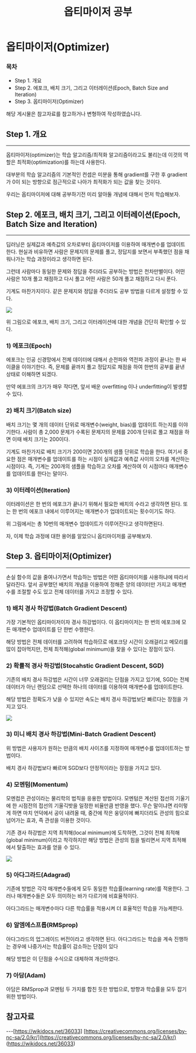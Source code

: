 ﻿---  
title:  "옵티마이저 공부"  
  
categories:  
 - Deep learning  
tags:  
 - Study, Deep learning
 
---


# 옵티마이저(Optimizer)
### 목차


- Step 1. 개요
- Step 2. 에포크, 배치 크기, 그리고 이터레이션(Epoch, Batch Size and Iteration)
- Step 3. 옵티마이저(Optimizer)

해당 게시물은 참고자료를 참고하거나 변형하여 작성하였습니다.

## Step 1. 개요
---

옵티마이저(optimizer)는 학습 알고리즘/최적화 알고리즘이라고도 불리는데 이것의 역할은 최적화(optimization)를 하는데 사용한다. 

대부분의 학습 알고리즘의 기본적인 컨셉은 미분을 통해 gradient를 구한 후 gradient가 0이 되는 방향으로 점근적으로 나아가 최적화가 되는 값을 찾는 것이다.

우리는 옵티마이저에 대해 공부하기전 미리 알아둘 개념에 대해서 먼저 학습해보자.

## Step 2. 에포크, 배치 크기, 그리고 이터레이션(Epoch, Batch Size and Iteration)
---

딥러닝은 실제값과 예측값의 오차로부터 옵티마이저를 이용하여 매개변수를 업데이트한다. 현실과 비유하면 사람은 문제지의 문제를 풀고, 정답지를 보면서 부족했던 점을 채워나가는 학습 과정이라고 생각하면 된다.

그런데 사람마다 동일한 문제와 정답을 주더라도 공부하는 방법은 천차만별이다. 어떤 사람은 10개 풀고 채점하고 다시 풀고 어떤 사람은 50개 풀고 채점하고 다시 푼다. 

기계도 마찬가지이다. 같은 문제지와 정답을 주더라도 공부 방법을 다르게 설정할 수 있다.

![](https://wikidocs.net/images/page/36033/batchandepochiteration.PNG)

위 그림으로 에포크, 배치 크기, 그리고 이터레이션에 대한 개념을 간단히 확인할 수 있다.

### 1) 에포크(Epoch)

에포크는 인공 신경망에서 전체 데이터에 대해서 순전파와 역전파 과정이 끝나는 한 싸이클을 이야기한다. 즉, 문제를 끝까지 풀고 정답지로 채점을 하여 한번의 공부를 끝낸 상태로 이해하면 되겠다.

만약 에포크의 크기가 매우 작다면, 앞서 배운 overfitting 이나 underfitting이 발생할 수 있다.

### 2) 배치 크기(Batch size)

 배치 크기는 몇 개의 데이터 단위로 매개변수(weight, bias)를 업데이트 하는지를 이야기한다. 사람이 총 2,000 문제가 수록된 문제지의 문제를 200개 단위로 풀고 채점을 하면 이때 배치 크기는 200이다.

기계도 마찬가지로 배치 크기가 200이면 200개의 샘플 단위로 학습을 한다. 여기서 중요한 점은 매개변수를 업데이트를 하는 시점이 실제값과 예측값 사이의 오차를 계산하는 시점이다. 즉, 기계는 200개의 샘플을 학습하고 오차를 계산하여 이 시점마다 매개변수를 업데이트를 한다는 말이다.

### 3) 이터레이션(Iteration)

이터레이션은  한 번의 에포크가 끝나기 위해서 필요한 배치의 수라고 생각하면 된다. 또는 한 번의 에포크 내에서 이루어지는 매개변수가 업데이트되는 횟수이기도 하다.

위 그림에서는 총 10번의 매개변수 업데이트가 이루어진다고 생각하면된다. 

자, 이제 학습 과정에 대한 용어를 알았으니 옵티마이저를 공부해보자.

##  Step 3. 옵티마이저(Optimizer)
---

손실 함수의 값을 줄여나가면서 학습하는 방법은 어떤 옵티마이저를 사용하냐에 따라서 달라진다. 앞서 공부했던 배치의 개념을 이용하여 정해준 양의 데이터만 가지고 매개변수를 조절할 수도 있고 전체 데이터를 가지고 조정할 수 있다.

### 1) 배치 경사 하강법(Batch Gradient Descent)

가장 기본적인 옵티마이저이자 경사 하강법이다. 이 옵티마이저는 한 번의 에포크에 모든 매개변수 업데이트를 단 한번 수행한다. 

해당 방법은 전체 데이터를 고려하여 학습하므로 에포크당 시간이 오래걸리고 메모리를 많이 잡아먹지만, 전체 최적해(global minimum)을 찾을 수 있다는 장점이 있다.

### 2) 확률적 경사 하강법(Stocahstic Gradient Descent, SGD)

기존의 배치 경사 하강법은 시간이 너무 오래걸리는 단점을 가지고 있기에, SGD는 전체 데이터가 아닌 랜덤으로 선택한 하나의 데이터를 이용하여 매개변수를 업데이트한다. 

해당 방법은 정확도가 낮을 수 있지만 속도는 배치 경사 하강법보단 빠르다는 장점을 가지고 있다.

![](https://wikidocs.net/images/page/24987/%EA%B2%BD%EC%82%AC%ED%95%98%EA%B0%95%EB%B2%95SGD.PNG)

### 3) 미니 배치 경사 하강법(Mini-Batch Gradient Descent)

위 방법은 사용자가 원하는 만큼의 배치 사이즈를 지정하여 매개변수를 업데이트하는 방법이다. 

배치 경사 하강법보다 빠르며 SGD보다 안정적이라는 장점을 가지고 있다.

### 4) 모멘텀(Momentum)

모멘컴은 관성이라는 물리학의 법칙을 응용한 방법이다.  모멘텀은 계산된 접선의 기울기에 한 시점전의 접선의 기울긱밧을 일정한 비율만큼 반영을 했다. 무슨 말이냐면 리이렇게 하면 마치 언덕에서 공이 내려올 때, 중간에 작은 웅덩이에 빠지더라도 관성의 힘으로 넘어가는 효과, 즉 관성을 이용한 것이다.

기존 경사 하강법은 지역 최적해(local minimum)에 도착하면, 그것이 전체 최적해(global minimum)이라고 착각하지만 해당 방법은 관성의 힘을 빌리면서 지역 최적해에서 탈출하는 효과를 얻을 수 있다.

![](https://wikidocs.net/images/page/24987/%EB%A1%9C%EC%BB%AC%EB%AF%B8%EB%8B%88%EB%A9%88.PNG)

### 5) 아다그라드(Adagrad)

기존에 방법은 각각 매개변수들에게 모두 동일한 학습률(learning rate)를 적용한다. 그러나 매개변수들은 모두 의미하는 바가 다르기에 비효율적이다.

아다그라드는 매개변수마다 다른 학습률을 적용시켜 더 효율적인 학습을 가능케한다.

### 6) 알엠에스프롭(RMSprop)

아다그라드의 업그레이드 버전이라고 생각하면 된다. 아다그라드는 학습을 계속 진행하는 경우에 나중가서는 학습률이 감소하는 단점이 있다

해당 방법은 이 단점을 수식으로 대체하여 개선하였다.

### 7) 아담(Adam)

아담은 RMSprop과 모멘텀 두 가지를 합친 듯한 방법으로, 방향과 학습률을 모두 잡기 위한 방법이다.

## 참고자료
---[https://wikidocs.net/36033] [https://creativecommons.org/licenses/by-nc-sa/2.0/kr/](https://creativecommons.org/licenses/by-nc-sa/2.0/kr/)
(https://wikidocs.net/36033)

